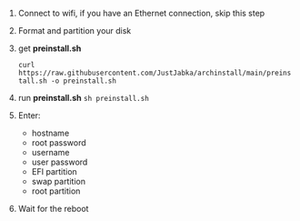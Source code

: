 1. Connect to wifi, if you have an Ethernet connection, skip this step
2. Format and partition your disk
3. get **preinstall.sh**

    ```curl https://raw.githubusercontent.com/JustJabka/archinstall/main/preinstall.sh -o preinstall.sh```

4. run **preinstall.sh**
    ```sh preinstall.sh```

5. Enter:
    - hostname
    - root password
    - username
    - user password
    - EFI partition
    - swap partition
    - root partition

6. Wait for the reboot
